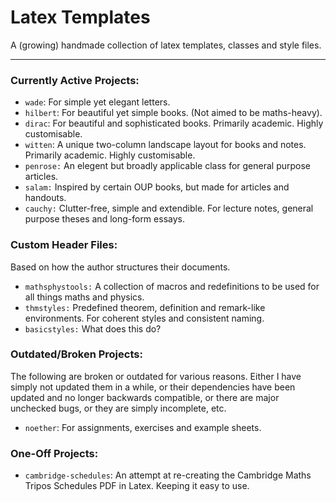 # Latex Templates

A (growing) handmade collection of latex templates, classes and style files.

---

### Currently Active Projects:
+ `wade`: For simple yet elegant letters.
+ `hilbert`: For beautiful yet simple books. (Not aimed to be maths-heavy).
+ `dirac`: For beautiful and sophisticated books. Primarily academic. Highly customisable.
+ `witten`: A unique two-column landscape layout for books and notes. Primarily academic. Highly customisable.
+ `penrose:` An elegent but broadly applicable class for general purpose articles.
+ `salam:` Inspired by certain OUP books, but made for articles and handouts.
+ `cauchy:` Clutter-free, simple and extendible. For lecture notes, general purpose theses and long-form essays.

### Custom Header Files:
Based on how the author structures their documents.
+ `mathsphystools:` A collection of macros and redefinitions to be used for all things maths and physics.
+ `thmstyles:` Predefined theorem, definition and remark-like environments. For coherent styles and consistent naming.
+ `basicstyles:` What does this do?

### Outdated/Broken Projects:
The following are broken or outdated for various reasons. Either I have simply not updated them in a while, or their dependencies have been updated and no longer backwards compatible, or there are major unchecked bugs, or they are simply incomplete, etc.
+ `noether`: For assignments, exercises and example sheets.

### One-Off Projects:
+ `cambridge-schedules`: An attempt at re-creating the Cambridge Maths Tripos Schedules PDF in Latex. Keeping it easy to use.